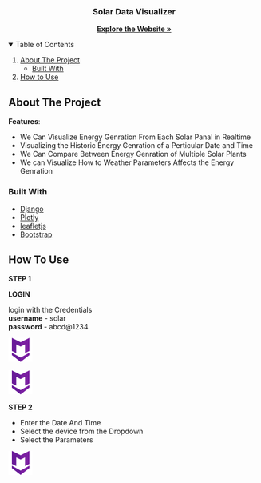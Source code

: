 <!-- PROJECT LOGO -->
<br />
<p align="center">
  <h3 align="center">Solar Data Visualizer</h3>
  <p align="center">
    <a href="https://github.com/othneildrew/Best-README-Template"><strong>Explore the Website »</strong></a>
  </p>
</p>

<!-- TABLE OF CONTENTS -->
<details open="open">
  <summary>Table of Contents</summary>
  <ol>
    <li>
      <a href="#about-the-project">About The Project</a>
      <ul>
        <li><a href="#built-with">Built With</a></li>
      </ul>
    </li>
    <li><a href="#usage">How to Use</a></li>
  </ol>
</details>

<!-- ABOUT THE PROJECT -->

## About The Project

**Features**:

- We Can Visualize Energy Genration From Each Solar Panal in Realtime
- Visualizing the Historic Energy Genration of a Perticular Date and Time
- We Can Compare Between Energy Genration of Multiple Solar Plants
- We can Visualize How to Weather Parameters Affects the Energy Genration

### Built With

- [Django](https://www.djangoproject.com)
- [Plotly](https://plotly.com/javascript)
- [leafletjs](https://leafletjs.com/)
- [Bootstrap](https://getbootstrap.com)

<!-- USAGE EXAMPLES -->

## How To Use

**STEP 1**

**LOGIN**

login with the Credentials <br>
**username** - solar<br>
**password** - abcd@1234

![alt text](https://github.com/adam-p/markdown-here/raw/master/src/common/images/icon48.png "Login Page")

![alt text](https://github.com/adam-p/markdown-here/raw/master/src/common/images/icon48.png "Total Energy Genration and location")

**STEP 2**

- Enter the Date And Time
- Select the device from the Dropdown
- Select the Parameters

![alt text](https://github.com/adam-p/markdown-here/raw/master/src/common/images/icon48.png "Charts")
